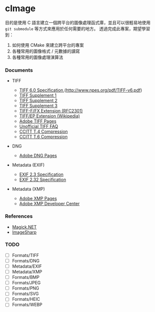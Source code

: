 # cImage

目的是使用 C 語言建立一個跨平台的圖像處理函式庫，並且可以很輕易地使用 `git submodule` 等方式來應用於任何需要的地方。
透過完成此專案，期望學習到：

1. 如何使用 CMake 來建立跨平台的專案
1. 各種常用的圖像格式 / 元數據的讀寫
1. 各種常用的圖像處理演算法

### Documents

- TIFF

  - [TIFF 6.0 Specification](http://partners.adobe.com/public/developer/en/tiff/TIFF6.pdf),(http://www.npes.org/pdf/TIFF-v6.pdf)
  - [TIFF Supplement 1](http://partners.adobe.com/public/developer/en/tiff/TIFFPM6.pdf)
  - [TIFF Supplement 2](http://partners.adobe.com/public/developer/en/tiff/TIFFphotoshop.pdf)
  - [TIFF Supplement 3](http://chriscox.org/TIFFTN3d1.pdf)
  - [TIFF-F/FX Extension (RFC2301)](http://www.ietf.org/rfc/rfc2301.txt)
  - [TIFF/EP Extension (Wikipedia)](https://en.wikipedia.org/wiki/TIFF/EP)
  - [Adobe TIFF Pages](http://partners.adobe.com/public/developer/tiff/index.html)
  - [Unofficial TIFF FAQ](http://www.awaresystems.be/imaging/tiff/faq.html)
  - [CCITT T.4 Compression](https://www.itu.int/rec/T-REC-T.4-198811-S/_page.print)
  - [CCITT T.6 Compression](https://www.itu.int/rec/T-REC-T.6/en)

- DNG

  - [Adobe DNG Pages](https://helpx.adobe.com/photoshop/digital-negative.html)

- Metadata (EXIF)

  - [EXIF 2.3 Specification](http://www.cipa.jp/std/documents/e/DC-008-2012_E.pdf)
  - [EXIF 2.32 Specification](https://www.cipa.jp/std/documents/e/DC-X008-Translation-2019-E.pdf)

- Metadata (XMP)
  - [Adobe XMP Pages](http://www.adobe.com/products/xmp.html)
  - [Adobe XMP Developer Center](http://www.adobe.com/devnet/xmp.html)

### References

- [Magick.NET](https://github.com/dlemstra/Magick.NET)
- [ImageSharp](https://github.com/SixLabors/ImageSharp)

### TODO

- [ ] Formats/TIFF
- [ ] Formats/DNG
- [ ] Metadata/EXIF
- [ ] Metadata/XMP
- [ ] Formats/BMP
- [ ] Formats/JPEG
- [ ] Formats/PNG
- [ ] Formats/SVG
- [ ] Formats/HEIC
- [ ] Formats/WEBP

